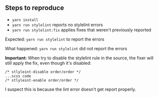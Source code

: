 ## Steps to reproduce

* `yarn install`
* `yarn run stylelint` reports no stylelint errors
* `yarn run stylelint:fix` applies fixes that weren't previously reported

Expected: `yarn run stylelint` to report the errors

What happened: `yarn run stylelint` did not report the errors

**Important:** When try to disable the stylelint rule in the source, the fixer will still apply the fix, even though it's disabled:

```
/* stlyleint-disable order/order */
...scss code
/* stlyleint-enable order/order */
```

I suspect this is because the lint error doesn't get report properly.
